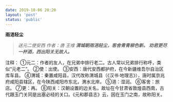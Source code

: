 ```yaml
---
date: 2019-10-06 20:20
layout: 'post'
status: 'public'
---
```




**雨浥轻尘**
> *送元二使安西*
> *作者：唐 王维*
>***渭城朝雨浥轻尘，客舍青青柳色新。***
>***劝君更尽一杯酒，西出阳关无故人。***

注释：
①元二：作者的友人，在兄弟中排行老二。古人常以兄弟排行称呼，类似“元老二”。
②使：出使。
③安西：唐代安西都护府，在今新疆维吾尔自治区库车县。
④渭城：秦置咸阳县，汉代改称渭城县（《汉书·地理志》），唐时属京兆府咸阳县辖区，在今陕西咸阳市东北，渭水北岸。
⑤浥：湿润。
⑥客舍：旅店。
⑦更：再。
⑧阳关：汉朝设置的边关名，故址在今甘肃省敦煌县西南，古代跟玉门关同是出塞必经的关口。《元和郡县志》云，因在玉门之南，故称阳关。


